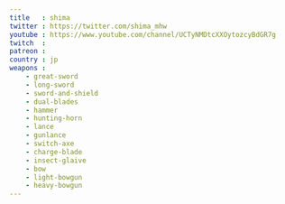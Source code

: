 ```yaml
---
title   : shima
twitter : https://twitter.com/shima_mhw
youtube : https://www.youtube.com/channel/UCTyNMDtcXXOytozcyBdGR7g
twitch  : 
patreon : 
country : jp
weapons :
    - great-sword
    - long-sword
    - sword-and-shield
    - dual-blades
    - hammer
    - hunting-horn
    - lance
    - gunlance
    - switch-axe
    - charge-blade
    - insect-glaive
    - bow
    - light-bowgun
    - heavy-bowgun
---
```



